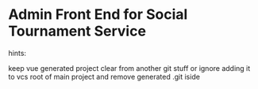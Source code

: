 # Admin Front End for Social Tournament Service


hints:

keep vue generated project clear from another git stuff 
or ignore adding it to vcs root of main project and remove generated .git iside 